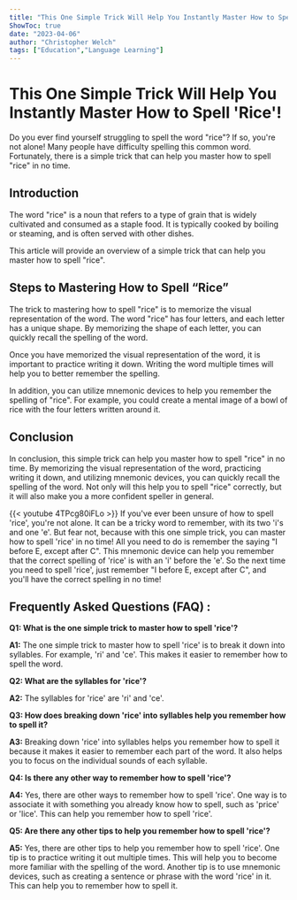 ```yaml
---
title: "This One Simple Trick Will Help You Instantly Master How to Spell 'Rice'!"
ShowToc: true 
date: "2023-04-06"
author: "Christopher Welch" 
tags: ["Education","Language Learning"]
---
```

# This One Simple Trick Will Help You Instantly Master How to Spell 'Rice'!

Do you ever find yourself struggling to spell the word "rice"? If so, you're not alone! Many people have difficulty spelling this common word. Fortunately, there is a simple trick that can help you master how to spell "rice" in no time.

## Introduction 

The word "rice" is a noun that refers to a type of grain that is widely cultivated and consumed as a staple food. It is typically cooked by boiling or steaming, and is often served with other dishes.

This article will provide an overview of a simple trick that can help you master how to spell "rice".

## Steps to Mastering How to Spell “Rice”

The trick to mastering how to spell "rice" is to memorize the visual representation of the word. The word "rice" has four letters, and each letter has a unique shape. By memorizing the shape of each letter, you can quickly recall the spelling of the word.

Once you have memorized the visual representation of the word, it is important to practice writing it down. Writing the word multiple times will help you to better remember the spelling.

In addition, you can utilize mnemonic devices to help you remember the spelling of "rice". For example, you could create a mental image of a bowl of rice with the four letters written around it.

## Conclusion

In conclusion, this simple trick can help you master how to spell "rice" in no time. By memorizing the visual representation of the word, practicing writing it down, and utilizing mnemonic devices, you can quickly recall the spelling of the word. Not only will this help you to spell "rice" correctly, but it will also make you a more confident speller in general.

{{< youtube 4TPcg80iFLo >}} 
If you've ever been unsure of how to spell 'rice', you're not alone. It can be a tricky word to remember, with its two 'i's and one 'e'. But fear not, because with this one simple trick, you can master how to spell 'rice' in no time! All you need to do is remember the saying "I before E, except after C". This mnemonic device can help you remember that the correct spelling of 'rice' is with an 'i' before the 'e'. So the next time you need to spell 'rice', just remember "I before E, except after C", and you'll have the correct spelling in no time!

## Frequently Asked Questions (FAQ) :
**Q1: What is the one simple trick to master how to spell 'rice'?**

**A1:** The one simple trick to master how to spell 'rice' is to break it down into syllables. For example, 'ri' and 'ce'. This makes it easier to remember how to spell the word.

**Q2: What are the syllables for 'rice'?**

**A2:** The syllables for 'rice' are 'ri' and 'ce'.

**Q3: How does breaking down 'rice' into syllables help you remember how to spell it?**

**A3:** Breaking down 'rice' into syllables helps you remember how to spell it because it makes it easier to remember each part of the word. It also helps you to focus on the individual sounds of each syllable.

**Q4: Is there any other way to remember how to spell 'rice'?**

**A4:** Yes, there are other ways to remember how to spell 'rice'. One way is to associate it with something you already know how to spell, such as 'price' or 'lice'. This can help you remember how to spell 'rice'.

**Q5: Are there any other tips to help you remember how to spell 'rice'?**

**A5:** Yes, there are other tips to help you remember how to spell 'rice'. One tip is to practice writing it out multiple times. This will help you to become more familiar with the spelling of the word. Another tip is to use mnemonic devices, such as creating a sentence or phrase with the word 'rice' in it. This can help you to remember how to spell it.





